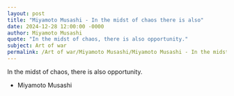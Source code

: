 ```yaml
---
layout: post
title: "Miyamoto Musashi - In the midst of chaos there is also"
date: 2024-12-28 12:00:00 -0000
author: Miyamoto Musashi
quote: "In the midst of chaos, there is also opportunity."
subject: Art of war
permalink: /Art of war/Miyamoto Musashi/Miyamoto Musashi - In the midst of chaos there is also
---
```


In the midst of chaos, there is also opportunity.

- Miyamoto Musashi
